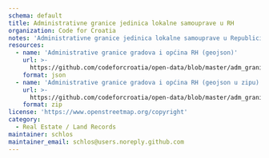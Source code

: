 ```yaml
---
schema: default
title: Administrativne granice jedinica lokalne samouprave u RH
organization: Code for Croatia
notes: 'Administrativne granice jedinica lokalne samouprave u Republici Hrvatskoj čine granice gradova i općina.'
resources:
  - name: 'Administrative granice gradova i općina RH (geojson)'
    url: >-
      https://github.com/codeforcroatia/open-data/blob/master/adm_granice_gradovi_opcine/OSMB-d092bf8fc94f5319b6a3eb9acaea3b124fd01691.geojson
    format: json
  - name: 'Administrative granice gradova i općina RH (geojson u zipu)'
    url: >-
      https://github.com/codeforcroatia/open-data/blob/master/adm_granice_gradovi_opcine/OSMB-d092bf8fc94f5319b6a3eb9acaea3b124fd01691.geojson.zip
    format: zip
license: 'https://www.openstreetmap.org/copyright'
category:
  - Real Estate / Land Records
maintainer: schlos
maintainer_email: schlos@users.noreply.github.com
---
```

